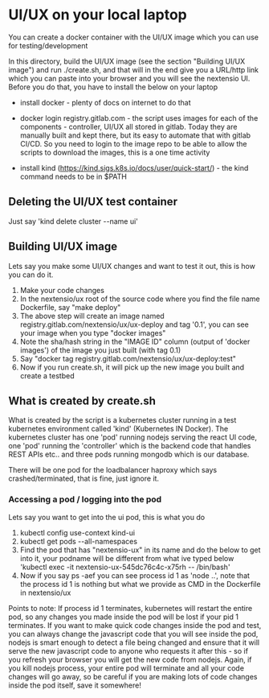 # UI/UX on your local laptop

You can create a docker container with the UI/UX image which you can use for testing/development

In this directory, build the UI/UX image (see the section "Building UI/UX image") and run ./create.sh, 
and that will in the end give you a URL/http link which you can paste into your browser and you will 
see the nextensio UI. Before you do that, you have to install the below on your laptop

* install docker - plenty of docs on internet to do that

* docker login registry.gitlab.com - the script uses images for each of the components - controller, UI/UX
  all stored in gitlab. Today they are manually built and kept there, but its easy to automate
  that with gitlab CI/CD. So you need to login to the image repo to be able to allow the scripts to download the
  images, this is a one time activity

* install kind (https://kind.sigs.k8s.io/docs/user/quick-start/) - the kind command needs to be in $PATH

## Deleting the UI/UX test container

Just say 'kind delete cluster --name ui'

## Building UI/UX image

Lets say you make some UI/UX changes and want to test it out, this is how you can do it.

1. Make your code changes
2. In the nextensio/ux root of the source code where you find the file name Dockerfile, say "make deploy"
3. The above step will create an image named registry.gitlab.com/nextensio/ux/ux-deploy and tag '0.1', 
   you can see your image when you type "docker images"
4. Note the sha/hash string in the "IMAGE ID" column (output of 'docker images') of the image you just built (with tag 0.1)
5. Say "docker tag <paste IMAGE ID> registry.gitlab.com/nextensio/ux/ux-deploy:test"
6. Now if you run create.sh, it will pick up the new image you built and create a testbed


## What is created by create.sh

What is created by the script is a kubernetes cluster running in a test kubernetes environment 
called 'kind' (Kubernetes IN Docker). The kubernetes cluster has one 'pod' running nodejs serving
the react UI code, one 'pod' running the 'controller' which is the backend code that handles REST
APIs etc.. and three pods running mongodb which is our database.

There will be one pod for the loadbalancer haproxy which says crashed/terminated, that is fine, just
ignore it.

### Accessing a pod / logging into the pod

Lets say you want to get into the ui pod, this is what you do

1. kubectl config use-context kind-ui
2. kubectl get pods --all-namespaces
3. Find the pod that has "nextensio-ux" in its name and do the below to get into it, your podname will
   be different from what ive typed below
   'kubectl exec -it nextensio-ux-545dc76c4c-x75rh -- /bin/bash'
4. Now if you say ps -aef you can see process id 1 as 'node ..', note that the process id 1 is nothing
   but what we provide as CMD in the Dockerfile in nextensio/ux 

Points to note: If process id 1 terminates, kubernetes will restart the entire pod, so any changes you
made inside the pod will be lost if your pid 1 terminates. If you want to make quick code changes inside
the pod and test, you can always change the javascript code that you will see inside the pod, nodejs is
smart enough to detect a file being changed and ensure that it will serve the new javascript code to anyone
who requests it after this - so if you refresh your browser you will get the new code from nodejs. Again,
if you kill nodejs process, your entire pod will terminate and all your code changes will go away, so
be careful if you are making lots of code changes inside the pod itself, save it somewhere!


